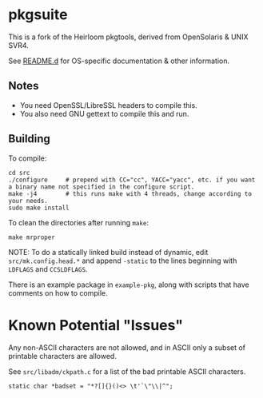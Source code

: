 # pkgsuite

This is a fork of the Heirloom pkgtools, derived from OpenSolaris & UNIX SVR4.

See [README.d](README.d/) for OS-specific documentation & other information.

## Notes
- You need OpenSSL/LibreSSL headers to compile this.
- You also need GNU gettext to compile this and run.

## Building

To compile:

```
cd src
./configure     # prepend with CC="cc", YACC="yacc", etc. if you want a binary name not specified in the configure script.
make -j4        # this runs make with 4 threads, change according to your needs.
sudo make install
```

To clean the directories after running `make`:

```
make mrproper
```

NOTE: To do a statically linked build instead of dynamic, edit `src/mk.config.head.*` and append `-static` to the lines beginning with `LDFLAGS` and `CCSLDFLAGS`.


There is an example package in `example-pkg`, along with scripts that have comments on how to compile.

# Known Potential "Issues"

Any non-ASCII characters are not allowed, and in ASCII only a subset of printable characters are allowed.

See `src/libadm/ckpath.c` for a list of the bad printable ASCII characters.

```
static char	*badset = "*?[]{}()<> \t'`\"\\|^";
```
